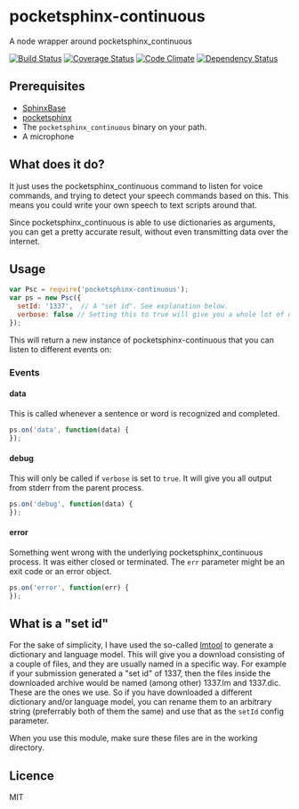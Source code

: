 # pocketsphinx-continuous
A node wrapper around pocketsphinx_continuous

[![Build Status](https://travis-ci.org/eiriksm/pocketsphinx-continuous-node.svg?branch=master)](https://travis-ci.org/eiriksm/pocketsphinx-continuous-node)
[![Coverage Status](https://coveralls.io/repos/eiriksm/pocketsphinx-continuous-node/badge.svg?branch=master)](https://coveralls.io/r/eiriksm/pocketsphinx-continuous-node?branch=master)
[![Code Climate](https://codeclimate.com/github/eiriksm/pocketsphinx-continuous-node/badges/gpa.svg)](https://codeclimate.com/github/eiriksm/pocketsphinx-continuous-node)
[![Dependency Status](https://david-dm.org/eiriksm/pocketsphinx-continuous-node.svg)](https://david-dm.org/eiriksm/pocketsphinx-continuous-node)

## Prerequisites

- [SphinxBase](http://cmusphinx.sourceforge.net/)
- [pocketsphinx](https://github.com/cmusphinx/pocketsphinx)
- The `pocketsphinx_continuous` binary on your path.
- A microphone

## What does it do?

It just uses the pocketsphinx_continuous command to listen for voice commands, and trying to detect your speech commands based on this. This means you could write your own speech to text scripts around that.

Since pocketsphinx_continuous is able to use dictionaries as arguments, you can get a pretty accurate result, without even transmitting data over the internet.

## Usage

```js
var Psc = require('pocketsphinx-continuous');
var ps = new Psc({
  setId: '1337',  // A "set id". See explanation below.
  verbose: false // Setting this to true will give you a whole lot of debug output in your console.
});
```

This will return a new instance of pocketsphinx-continuous that you can listen to different events on:

### Events

#### data
This is called whenever a sentence or word is recognized and completed.
```js
ps.on('data', function(data) {
});
```

#### debug
This will only be called if `verbose` is set to `true`. It will give you all output from stderr from the parent process.
```js
ps.on('debug', function(data) {
});
```

#### error
Something went wrong with the underlying pocketsphinx_continuous process. It was either closed or terminated. The `err` parameter might be an exit code or an error object.
```js
ps.on('error', function(err) {
});
```

## What is a "set id"
For the sake of simplicity, I have used the so-called [lmtool](http://www.speech.cs.cmu.edu/tools/lmtool-new.html) to generate a dictionary and language model. This will give you a download consisting of a couple of files, and they are usually named in a specific way. For example if your submission generated a "set id" of 1337, then the files inside the downloaded archive would be named (among other) 1337.lm and 1337.dic. These are the ones we use. So if you have downloaded a different dictionary and/or language model, you can rename them to an arbitrary string (preferrably both of them the same) and use that as the `setId` config parameter.

When you use this module, make sure these files are in the working directory.

## Licence
MIT
